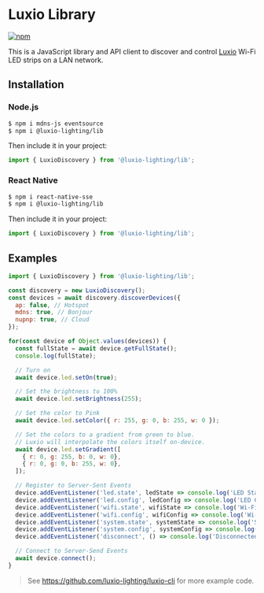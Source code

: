 # Luxio Library

[![npm](https://img.shields.io/npm/v/@luxio-lighting/lib.svg)](https://www.npmjs.com/package/@luxio-lighting/lib)

This is a JavaScript library and API client to discover and control [Luxio](https://luxio.lighting) Wi-Fi LED strips on a LAN network.

## Installation

### Node.js

```bash
$ npm i mdns-js eventsource
$ npm i @luxio-lighting/lib
```

Then include it in your project:

```javascript
import { LuxioDiscovery } from '@luxio-lighting/lib';
```

### React Native

```bash
$ npm i react-native-sse
$ npm i @luxio-lighting/lib
```

Then include it in your project:

```javascript
import { LuxioDiscovery } from '@luxio-lighting/lib';
```

## Examples

```javascript
import { LuxioDiscovery } from '@luxio-lighting/lib';

const discovery = new LuxioDiscovery();
const devices = await discovery.discoverDevices({
  ap: false, // Hotspot
  mdns: true, // Bonjour
  nupnp: true, // Cloud
});

for(const device of Object.values(devices)) {
  const fullState = await device.getFullState();
  console.log(fullState);

  // Turn on
  await device.led.setOn(true);

  // Set the brightness to 100%
  await device.led.setBrightness(255);

  // Set the color to Pink
  await device.led.setColor({ r: 255, g: 0, b: 255, w: 0 });

  // Set the colors to a gradient from green to blue.
  // Luxio will interpolate the colors itself on-device.
  await device.led.setGradient([
    { r: 0, g: 255, b: 0, w: 0},
    { r: 0, g: 0, b: 255, w: 0},
  ]);

  // Register to Server-Sent Events
  device.addEventListener('led.state', ledState => console.log('LED State:', ledState));
  device.addEventListener('led.config', ledConfig => console.log('LED Config:', ledConfig));
  device.addEventListener('wifi.state', wifiState => console.log('Wi-Fi State:', wifiState));
  device.addEventListener('wifi.config', wifiConfig => console.log('Wi-FI Config:', wifiConfig));
  device.addEventListener('system.state', systemState => console.log('System State:', systemState));
  device.addEventListener('system.config', systemConfig => console.log('System Config:', systemConfig));
  device.addEventListener('disconnect', () => console.log('Disconnected'));

  // Connect to Server-Send Events
  await device.connect();
}
```

> See https://github.com/luxio-lighting/luxio-cli for more example code.